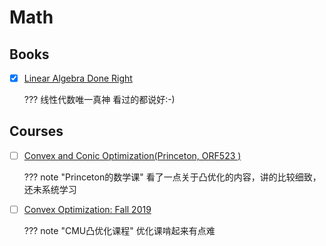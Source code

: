 # Math

## Books
- [x] [Linear Algebra Done Right](https://linear.axler.net/)

    ??? 线性代数唯一真神
        看过的都说好:-)

## Courses
- [ ] [Convex and Conic Optimization(Princeton,  ORF523 )](http://aaa.princeton.edu/orf523)

    ??? note "Princeton的数学课"
        看了一点关于凸优化的内容，讲的比较细致，还未系统学习

- [ ] [Convex Optimization: Fall 2019](https://www.stat.cmu.edu/~ryantibs/convexopt/)

    ??? note "CMU凸优化课程"
        优化课啃起来有点难

